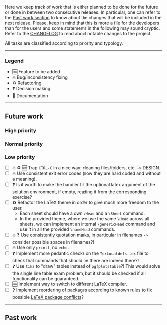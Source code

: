 Here we keep track of work that is either planned to be done for the future or done in between two consecutive releases.
In particular, one can refer to the [Past work section](#past-work) to know about the changes that will be included in the next release.
Please, keep in mind that this is more a file for the developers than for the users and some statements in the following may sound cryptic.
Refer to the [CHANGELOG](https://github.com/AG-Philipsen/ExerciseHandler/blob/master/CHANGELOG.md) to read about notable changes to the project.

All tasks are classified according to priority and typology.

----

### Legend

* :new: Feature to be added
* :fire: Bug/inconsistency fixing
* :recycle: Refactoring
* :question: Decision making
* :memo: Documentation

----

## Future work

### High priority


### Normal priority


### Low priority

 - [ ] :fire: :recycle: :new: Trap `CTRL-C` in a nice way: cleaning files/folders, etc. `->` DESIGN.
 - [ ] :fire: Use consistent exit error codes (now they are hard coded and without a meaning).
 - [ ] :question: Is it worth to make the handler fill the optional latex argument of the solution environment, if empty, reading it from the corresponding exercise?
 - [ ] :recycle: Refactor the LaTeX theme in order to give much more freedom to the user.
    * Each sheet should have a own `\Head` and a `\Sheet` command.
    * In the provided theme, where we use the same `\Head` across all sheets, we can implement an internal `\genericHead` command and use it in all the provided `\nameHead` commands.
 - [ ] :fire: :question: Use consistently quotation marks, in particular in filenames `->` consider possible spaces in filenames?!
 - [ ] :fire: Use only `printf`, no `echo`.
 - [ ] :question: Implement more pedantic checks on the `TexLocaldefs.tex` file to check that commands that should be there are indeed there?!
 - [ ] :question: Use `tikz` to "draw" tables instead of `pgfplotstable`?!
 This would solve the single line table exam problem, but it should be checked if all functionality can be guaranteed.
 - [ ] :new: Implement way to switch to different LaTeX compiler.
 - [ ] :question: Implement reordering of packages according to known rules to fix possible [LaTeX package conflicts](http://www.macfreek.nl/memory/LaTeX_package_conflicts#Unicode_in_Listing)?

----

## Past work
